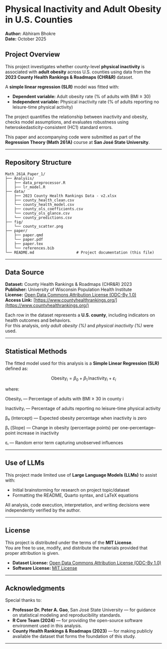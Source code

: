 # Physical Inactivity and Adult Obesity in U.S. Counties  
**Author:** Abhiram Bhokre  
**Date:** October 2025  

## Project Overview

This project investigates whether county-level **physical inactivity** is associated with **adult obesity** across U.S. counties using data from the **2023 County Health Rankings & Roadmaps (CHR&R)** dataset.  

A **simple linear regression (SLR)** model was fitted with:
- **Dependent variable:** Adult obesity rate (% of adults with BMI ≥ 30)
- **Independent variable:** Physical inactivity rate (% of adults reporting no leisure-time physical activity)

The project quantifies the relationship between inactivity and obesity, checks model assumptions, and evaluates robustness using heteroskedasticity-consistent (HC1) standard errors.  

This paper and accompanying code were submitted as part of the **Regression Theory (Math 261A)** course at **San José State University**.

---

## Repository Structure

```text
Math_261A_Paper_1/
├── Analysis/
│   ├── data_preprocessor.R
│   ├── lr_model.R                     
├── data/
│   ├── 2023 County Health Rankings Data - v2.xlsx
│   ├── county_health_clean.csv                     
│   └── county_health_model.csv                     
│   ├── county_ols_coefficients.csv                 
│   └── county_ols_glance.csv 
│   └── county_predictions.csv
├── fig/
│   └── county_scatter.png
├── paper/
│   ├── paper.qmd      
│   └── paper.pdf
│   ├── paper.tex      
│   └── references.bib 
└── README.md                   # Project documentation (this file)
```
---

## Data Source

**Dataset:** County Health Rankings & Roadmaps (CHR&R) 2023  
**Publisher:** University of Wisconsin Population Health Institute  
**License:** [Open Data Commons Attribution License (ODC-By 1.0)](https://opendatacommons.org/licenses/by/1-0/)  
**Access Link:** [https://www.countyhealthrankings.org/](https://www.countyhealthrankings.org/)  

Each row in the dataset represents a **U.S. county**, including indicators on health outcomes and behaviors.  
For this analysis, only *adult obesity (%)* and *physical inactivity (%)* were used.

---

## Statistical Methods

The fitted model used for this analysis is a **Simple Linear Regression (SLR)** defined as:

```math
\text{Obesity}_i = \beta_0 + \beta_1\,\text{Inactivity}_i + \varepsilon_i
```
where:

Obesityᵢ — Percentage of adults with BMI ≥ 30 in county i

Inactivityᵢ — Percentage of adults reporting no leisure-time physical activity

β₀ (Intercept) — Expected obesity percentage when inactivity is zero

β₁ (Slope) — Change in obesity (percentage points) per one–percentage–point increase in inactivity

εᵢ — Random error term capturing unobserved influences

---

## Use of LLMs

This project made limited use of **Large Language Models (LLMs)** to assist with:
- Initial brainstorming for research on project topic/dataset 
- Formatting the README, Quarto syntax, and LaTeX equations  

All analysis, code execution, interpretation, and writing decisions were independently verified by the author.

---

##  License

This project is distributed under the terms of the **MIT License**.  
You are free to use, modify, and distribute the materials provided that proper attribution is given.

- **Dataset License:** [Open Data Commons Attribution License (ODC-By 1.0)](https://opendatacommons.org/licenses/by/1-0/)  
- **Software License:** [MIT License](https://opensource.org/licenses/MIT)

---

## Acknowledgments

Special thanks to:
- **Professor Dr. Peter A. Gao**, San José State University — for guidance on statistical modeling and reproducibility standards.  
- **R Core Team (2024)** — for providing the open-source software environment used in this analysis.  
- **County Health Rankings & Roadmaps (2023)** — for making publicly available the dataset that forms the foundation of this study.

---



